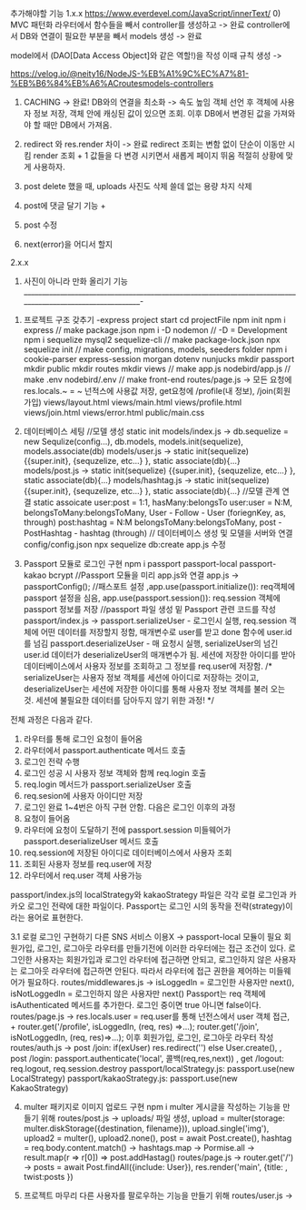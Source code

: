 추가해야할 기능
1.x.x
https://www.everdevel.com/JavaScript/innerText/
0) MVC 패턴화
라우터에서 함수들을 빼서 controller를 생성하고 -> 완료
controller에서 DB와 연결이 필요한 부분을 빼서 models 생성 -> 완료

model에서 (DAO[Data Access Object]와 같은 역할!)을 작성
이때 규칙 생성 ->

https://velog.io/@neity16/NodeJS-%EB%A1%9C%EC%A7%81-%EB%B6%84%EB%A6%ACroutesmodels-controllers

1) CACHING -> 완료!
DB와의 연결을 최소화 -> 속도 높임 
객체 선언 후 객체에 사용자 정보 저장, 객체 안에 캐싱된 값이 있으면 조회.
이후 DB에서 변경된 값을 가져와야 할 때만 DB에서 가져옴.


2) redirect 와 res.render 차이 -> 완료
redirect 조회는 변함 없이 단순이 이동만 시킴
render 조회 + 1 값들을 다 변경 시키면서 새롭게 페이지 뛰움
적절히 상황에 맞게 사용하자.


3) post delete 했을 때, uploads 사진도 삭제
쓸데 없는 용량 차지 삭제

4) post에 댓글 달기
기능 +

5) post 수정

6) next(error)을 어디서 할지

2.x.x
1) 사진이 아니라 만화 올리기 기능
___________________________________________________________________________________________________________-
1. 프로젝트 구조 갖추기
-express project start
cd projectFile
npm init
npm i express // make package.json
npm i -D nodemon // -D = Development
npm i sequelize mysql2 sequelize-cli // make package-lock.json
npx sequelize init // make config, migrations, models, seeders folder
npm i cookie-parser express-session morgan dotenv nunjucks
mkdir passport
mkdir public
mkdir routes
mkdir views
// make app.js
nodebird/app.js
// make .env
nodebird/.env
// make front-end
routes/page.js -> 모든 요청에 res.locals.~ = ~ 넌적스에 사용값 저장, get요청에 /profile(내 정보), /join(회원가입)
views/layout.html
views/main.html
views/profile.html
views/join.html
views/error.html
public/main.css

2. 데이터베이스 세팅
//모델 생성 static init
models/index.js -> db.sequelize = new Sequlize(config...), db.models, models.init(sequelize), models.associate(db)
models/user.js -> static init(sequelize) {{super.init}, {sequzelize, etc...} }, static associate(db){...}
models/post.js -> static init(sequelize) {{super.init}, {sequzelize, etc...} }, static associate(db){...}
models/hashtag.js -> static init(sequelize) {{super.init}, {sequzelize, etc...} }, static associate(db){...}
//모델 관계 연결 static assoicate
user:post = 1:1, hasMany:belongsTo
user:user = N:M, belongsToMany:belongsToMany, User - Follow - User (foriegnKey, as, through)
post:hashtag = N:M belongsToMany:belongsToMany, post - PostHashtag - hashtag (through)
// 데이터베이스 생성 및 모델을 서버와 연결
config/config.json
npx sequelize db:create
app.js 수정

3. Passport 모듈로 로그인 구현
npm i passport passport-local passport-kakao bcrypt
//Passport 모듈을 미리 app.js와 연결
app.js -> passportConfig(); //패스포트 설정 ,app.use(passport.initialize()): req객체에 passport 설정을 심음, app.use(passport.session()): req.session 객체에 passport 정보를 저장
//passport 파일 생성 밑 Passport 관련 코드를 작성
passport/index.js ->
	passport.serializeUser - 로그인시 실행, req.session 객체에 어떤 데이터를 저장할지 정함, 매개변수로 user를 받고 done 함수에 user.id를 넘김
	passport.deserializeUser - 매 요청시 실행, serializeUser의 넘긴 user.id 데이터가 deserializeUser의 매개변수가 됨. 세션에 저장한 아이디를 받아 데이터베이스에서 사용자 정보를 조회하고 그 정보를 req.user에 저장함.
/*
serializeUser는 사용자 정보 객체를 세션에 아이디로 저장하는 것이고,
deserializeUser는 세션에 저장한 아이디를 통해 사용자 정보 객체를 불러 오는 것.
세션에 불필요한 데이터를 담아두지 않기 위한 과정!
*/

전체 과정은 다음과 같다.
1. 라우터를 통해 로그인 요청이 들어옴
2. 라우터에서 passport.authenticate 메서드 호출
3. 로그인 전략 수행
4. 로그인 성공 시 사용자 정보 객체와 함께 req.login 호출
5. req.login 메서드가 passport.serializeUser 호출
6. req.sesion에 사용자 아이디만 저장
7. 로그인 완료
1~4번은 아직 구현 안함.
다음은 로그인 이후의 과정
1. 요청이 들어옴
2. 라우터에 요청이 도달하기 전에 passport.session 미들웨어가 passport.deserializeUser 메서드 호출
3. req.session에 저장된 아이디로 데이터베이스에서 사용자 조회
4. 조회된 사용자 정보를 req.user에 저장
5. 라우터에서 req.user 객체 사용가능

passport/index.js의 localStrategy와 kakaoStrategy 파일은 각각 로컬  로그인과 카카오 로그인 전략에 대한 파일이다.
Passport는 로그인 시의 동작을 전략(strategy)이라는 용어로 표현한다.

3.1 로컬 로그인 구현하기
다른 SNS 서비스 이용X -> passport-local 모듈이 필요
회원가입, 로그인, 로그아웃 라우터를 만들기전에 이러한 라우터에는 접근 조건이 있다.
로그인한 사용자는 회원가입과 로그인 라우터에 접근하면 안되고, 로그인하지 않은 사용자는 로그아웃 라우터에 접근하면 안된다.
따라서 라우터에 접근 권한을 제어하는 미들웨어가 필요하다.
routes/middlewares.js -> isLoggedIn = 로그인한 사용자만 next(), isNotLoggedIn = 로그인하지 않은 사용자만 next()
Passport는 req 객체에 isAuthenticated 메서드를 추가한다. 로그인 중이면 true 아니면 false이다.
routes/page.js -> res.locals.user = req.user를 통해 넌전스에서 user 객체 접근, + router.get('/profile', isLoggedIn, (req, res) =>...); router.get('/join', isNotLoggedIn, (req, res)=>...);
이후 회원가입, 로그인, 로그아웃 라우터 작성
routes/auth.js -> post /join: if(exUser) res.redirect('') else User.create(), , post /login: passport.authenticate('local', 콜백(req,res,next)) , get /logout: req.logout, req.session.destroy 
passport/localStrategy.js: passport.use(new LocalStrategy)
passport/kakaoStrategy.js: passport.use(new KakaoStrategy)

4. multer 패키지로 이미지 업로드 구현
npm i multer
게시글을 작성하는 기능을 만들기 위해
routes/post.js ->
uploads/ 파일 생성, upload = multer(storage: multer.diskStorage({destination, filename})), upload.single('img'), 
upload2 = multer(), upload2.none(), post = await Post.create(), hashtag = req.body.content.match() -> hashtags.map -> Pormise.all -> result.map(r => r[0]) => post.addHastag()
routes/page.js -> router.get('/') -> posts = await Post.findAll({include: User}), res.render('main', {title: , twist:posts })

5. 프로젝트 마무리
다른 사용자를 팔로우하는 기능을 만들기 위해
routes/user.js ->